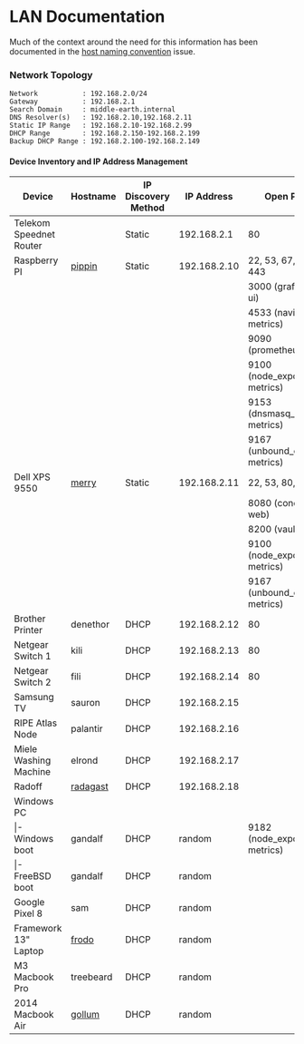 # LAN Documentation

Much of the context around the need for this information has been documented in the
[host naming convention][issue-72] issue.

[issue-72]: https://github.com/scottmuc/infrastructure/issues/72

### Network Topology

```
Network           : 192.168.2.0/24
Gateway           : 192.168.2.1
Search Domain     : middle-earth.internal
DNS Resolver(s)   : 192.168.2.10,192.168.2.11
Static IP Range   : 192.168.2.10-192.168.2.99
DHCP Range        : 192.168.2.150-192.168.2.199
Backup DHCP Range : 192.168.2.100-192.168.2.149
```

#### Device Inventory and IP Address Management

| Device                  | Hostname             | IP Discovery Method | IP Address   | Open Ports                       |
|-------------------------|----------------------|---------------------|--------------|----------------------------------|
| Telekom Speednet Router |                      | Static              | 192.168.2.1  | 80                               |
| Raspberry PI            | [pippin][pippin]     | Static              | 192.168.2.10 | 22, 53, 67, 80, 443              |
|                         |                      |                     |              | 3000 (grafana web ui)            |
|                         |                      |                     |              | 4533 (navidrome metrics)         |
|                         |                      |                     |              | 9090 (prometheus)                |
|                         |                      |                     |              | 9100 (node_exporter metrics)     |
|                         |                      |                     |              | 9153 (dnsmasq_exporter metrics)  |
|                         |                      |                     |              | 9167 (unbound_exporter metrics)  |
| Dell XPS 9550           | [merry][merry]       | Static              | 192.168.2.11 | 22, 53, 80, 443                  |
|                         |                      |                     |              | 8080 (concourse-web)             |
|                         |                      |                     |              | 8200 (vault)                     |
|                         |                      |                     |              | 9100 (node_exporter metrics)     |
|                         |                      |                     |              | 9167 (unbound_exporter metrics)  |
| Brother Printer         | denethor             | DHCP                | 192.168.2.12 | 80                               |
| Netgear Switch 1        | kili                 | DHCP                | 192.168.2.13 | 80                               |
| Netgear Switch 2        | fili                 | DHCP                | 192.168.2.14 | 80                               |
| Samsung TV              | sauron               | DHCP                | 192.168.2.15 |                                  |
| RIPE Atlas Node         | palantir             | DHCP                | 192.168.2.16 |                                  |
| Miele Washing Machine   | elrond               | DHCP                | 192.168.2.17 |                                  |
| Radoff                  | [radagast][radagast] | DHCP                | 192.168.2.18 |                                  |
| Windows PC              |                      |                     |              |                                  |
| \|- Windows boot        | gandalf              | DHCP                | random       | 9182 (node_exporter metrics)     |
| \|- FreeBSD boot        | gandalf              | DHCP                | random       |                                  |
| Google Pixel 8          | sam                  | DHCP                | random       |                                  |
| Framework 13" Laptop    | [frodo][frodo]       | DHCP                | random       |                                  |
| M3 Macbook Pro          | treebeard            | DHCP                | random       |                                  |
| 2014 Macbook Air        | [gollum][gollum]     | DHCP                | random       |                                  |


[pippin]: pippin/
[merry]: merry/
[frodo]: frodo/
[gollum]: gollum/
[radagast]: radagast/
